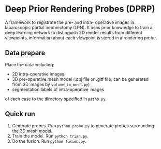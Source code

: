 # Deep Prior Rendering Probes (DPRP)

A framework to registrate the pre- and intra- operative images in laparoscopic partial nephrectomy (LPN). It uses prior knowledge to train a deep learning network to distinguish 2D render results from different viewpoints, information about each viewpoint is stored in a rendering probe.

## Data prepare
Place the data including:

* 2D intra-operative images
* 3D pre-operative mesh model (.obj file or .gltf file, can be generated from 3D images by `volume_to_mesh.py`)
* segmentation labels of intra-operative images

of each case to the directory specified in `paths.py`.

## Quick run

1. Generate probes. Run `python probe.py` to generate probes surrounding the 3D mesh model.
2. Train the model. Run `python trian.py`.
3. Do the fusion. Run `python fusion.py`.